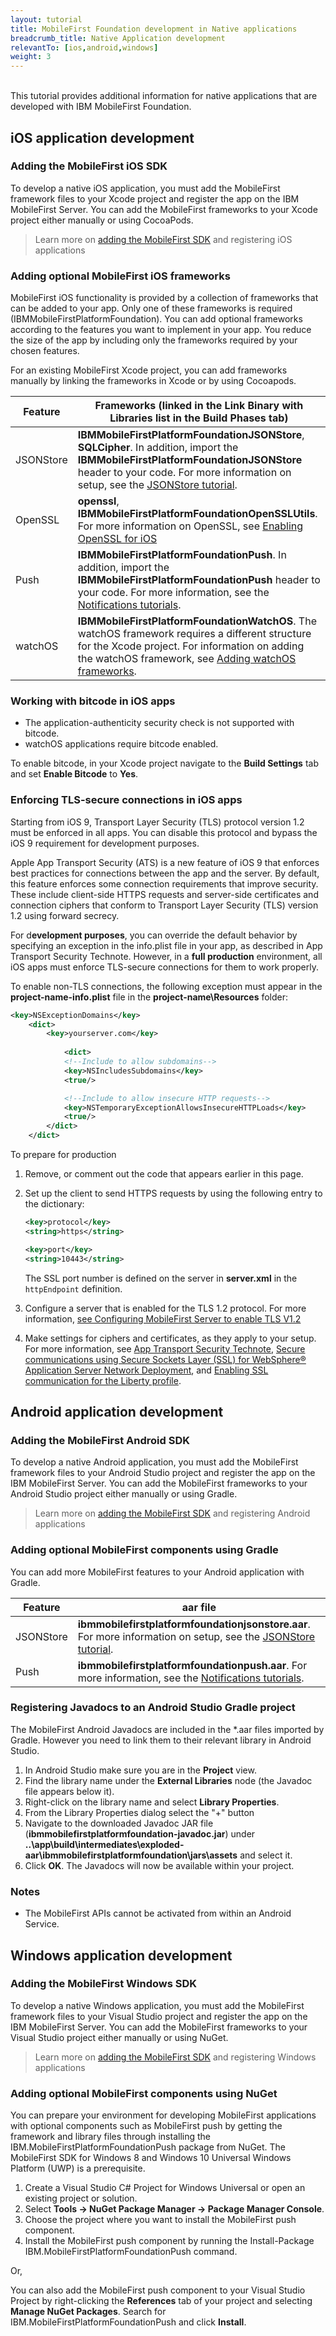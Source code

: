 ```yaml
---
layout: tutorial
title: MobileFirst Foundation development in Native applications
breadcrumb_title: Native Application development
relevantTo: [ios,android,windows]
weight: 3
---
```

<br/>
This tutorial provides additional information for native applications that are developed with IBM MobileFirst Foundation.

## iOS application development

### Adding the MobileFirst iOS SDK
To develop a native iOS application, you must add the MobileFirst framework files to your Xcode project and register the app on the IBM MobileFirst  Server. You can add the MobileFirst frameworks to your Xcode project either manually or using CocoaPods.

> Learn more on [adding the MobileFirst SDK](../../adding-the-mfpf-sdk/ios) and registering iOS applications

### Adding optional MobileFirst iOS frameworks
MobileFirst iOS functionality is provided by a collection of frameworks that can be added to your app. Only one of these frameworks is required (IBMMobileFirstPlatformFoundation). You can add optional frameworks according to the features you want to implement in your app. You reduce the size of the app by including only the frameworks required by your chosen features.

For an existing MobileFirst Xcode project, you can add frameworks manually by linking the frameworks in Xcode or by using Cocoapods.

| Feature                                            | Frameworks (linked in the Link Binary with Libraries list in the Build Phases tab) | 
|----------------------------------------------------|------------------------------------------------------------------------------------|
| JSONStore                                          | **IBMMobileFirstPlatformFoundationJSONStore**, **SQLCipher**. In addition, import the **IBMMobileFirstPlatformFoundationJSONStore** header to your code. For more information on setup, see the [JSONStore tutorial](../jsonstore/ios). |
| OpenSSL                                            | **openssl**, **IBMMobileFirstPlatformFoundationOpenSSLUtils**. For more information on OpenSSL, see [Enabling OpenSSL for iOS](enabling-openssl-in-ios) |
| Push                                               | **IBMMobileFirstPlatformFoundationPush**. In addition, import the **IBMMobileFirstPlatformFoundationPush** header to your code. For more information, see the [Notifications tutorials](../../notifications). |
| watchOS                                            | **IBMMobileFirstPlatformFoundationWatchOS**. The watchOS framework requires a different structure for the Xcode project. For information on adding the watchOS framework, see [Adding watchOS frameworks](watchos). |

### Working with bitcode in iOS apps

* The application-authenticity security check is not supported with bitcode.
* watchOS applications require bitcode enabled.

To enable bitcode, in your Xcode project navigate to the **Build Settings** tab and set **Enable Bitcode** to **Yes**.

### Enforcing TLS-secure connections in iOS apps
Starting from iOS 9, Transport Layer Security (TLS) protocol version 1.2 must be enforced in all apps. You can disable this protocol and bypass the iOS 9 requirement for development purposes.

Apple App Transport Security (ATS) is a new feature of iOS 9 that enforces best practices for connections between the app and the server. By default, this feature enforces some connection requirements that improve security. These include client-side HTTPS requests and server-side certificates and connection ciphers that conform to Transport Layer Security (TLS) version 1.2 using forward secrecy.

For d**evelopment purposes**, you can override the default behavior by specifying an exception in the info.plist file in your app, as described in App Transport Security Technote. However, in a **full production** environment, all iOS apps must enforce TLS-secure connections for them to work properly.

To enable non-TLS connections, the following exception must appear in the **project-name-info.plist** file in the **project-name\Resources** folder:

```xml
<key>NSExceptionDomains</key>
    <dict>
        <key>yourserver.com</key>
    
            <dict>
            <!--Include to allow subdomains-->
            <key>NSIncludesSubdomains</key>
            <true/>

            <!--Include to allow insecure HTTP requests-->
            <key>NSTemporaryExceptionAllowsInsecureHTTPLoads</key>
            <true/>
        </dict>
    </dict>
```

To prepare for production

1. Remove, or comment out the code that appears earlier in this page.  
2. Set up the client to send HTTPS requests by using the following entry to the dictionary:  

    ```xml
    <key>protocol</key>
    <string>https</string>

    <key>port</key>
    <string>10443</string>
    ```
    The SSL port number is defined on the server in **server.xml** in the `httpEndpoint` definition.
    
3. Configure a server that is enabled for the TLS 1.2 protocol. For more information, [see Configuring MobileFirst Server to enable TLS V1.2](http://www-01.ibm.com/support/docview.wss?uid=swg21965659)
4. Make settings for ciphers and certificates, as they apply to your setup. For more information, see [App Transport Security Technote](https://developer.apple.com/library/prerelease/ios/technotes/App-Transport-Security-Technote/), [Secure communications using Secure Sockets Layer (SSL) for WebSphere® Application Server Network Deployment](http://www-01.ibm.com/support/knowledgecenter/SSAW57_8.5.5/com.ibm.websphere.nd.doc/ae/csec_sslsecurecom.html?cp=SSAW57_8.5.5%2F1-8-2-33-4-0&lang=en), and [Enabling SSL communication for the Liberty profile](http://www-01.ibm.com/support/knowledgecenter/SSAW57_8.5.5/com.ibm.websphere.wlp.nd.doc/ae/twlp_sec_ssl.html?cp=SSAW57_8.5.5%2F1-3-11-0-4-1-0).

## Android application development

### Adding the MobileFirst Android SDK
To develop a native Android application, you must add the MobileFirst framework files to your Android Studio project and register the app on the IBM MobileFirst Server. You can add the MobileFirst frameworks to your Android Studio project either manually or using Gradle.

> Learn more on [adding the MobileFirst SDK](../../adding-the-mfpf-sdk/android) and registering Android applications

### Adding optional MobileFirst components using Gradle
You can add more MobileFirst features to your Android application with Gradle.

| Feature                                            | aar file | 
|----------------------------------------------------|------------------------------------------------------------------------------------|
| JSONStore                                          | **ibmmobilefirstplatformfoundationjsonstore.aar**.  For more information on setup, see the [JSONStore tutorial](../jsonstore/android). |
| Push                                               | **ibmmobilefirstplatformfoundationpush.aar**. For more information, see the [Notifications tutorials](../../notifications). |

### Registering Javadocs to an Android Studio Gradle project
The MobileFirst Android Javadocs are included in the *.aar files imported by Gradle. However you need to link them to their relevant library in Android Studio.

1. In Android Studio make sure you are in the **Project** view.
2. Find the library name under the **External Libraries** node (the Javadoc file appears below it).
3. Right-click on the library name and select **Library Properties**.
4. From the Library Properties dialog select the "+" button
5. Navigate to the downloaded Javadoc JAR file (**ibmmobilefirstplatformfoundation-javadoc.jar**) under **..\app\build\intermediates\exploded-aar\ibmmobilefirstplatformfoundation\jars\assets** and select it.
6. Click **OK**. The Javadocs will now be available within your project.

### Notes

* The MobileFirst APIs cannot be activated from within an Android Service.

## Windows application development

### Adding the MobileFirst Windows SDK
To develop a native Windows application, you must add the MobileFirst framework files to your Visual Studio project and register the app on the IBM MobileFirst Server. You can add the MobileFirst frameworks to your Visual Studio project either manually or using NuGet.

> Learn more on [adding the MobileFirst SDK](../../adding-the-mfpf-sdk/windows) and registering Windows applications

### Adding optional MobileFirst components using NuGet
You can prepare your environment for developing MobileFirst applications with optional components such as MobileFirst push by getting the framework and library files through installing the IBM.MobileFirstPlatformFoundationPush package from NuGet. The MobileFirst SDK for Windows 8 and Windows 10 Universal Windows Platform (UWP) is a prerequisite.

1. Create a Visual Studio C# Project for Windows Universal or open an existing project or solution.
2. Select **Tools → NuGet Package Manager → Package Manager Console**.
3. Choose the project where you want to install the MobileFirst push component.
4. Install the MobileFirst push component by running the Install-Package IBM.MobileFirstPlatformFoundationPush command.

Or,

You can also add the MobileFirst push component to your Visual Studio Project by right-clicking the **References** tab of your project and selecting **Manage NuGet Packages**. Search for IBM.MobileFirstPlatformFoundationPush and click **Install**.





